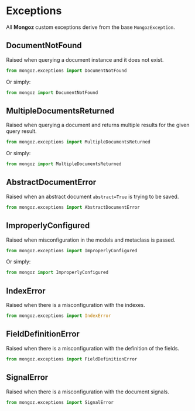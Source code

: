 # Exceptions

All **Mongoz** custom exceptions derive from the base `MongozException`.

## DocumentNotFound

Raised when querying a document instance and it does not exist.

```python
from mongoz.exceptions import DocumentNotFound
```

Or simply:

```python
from mongoz import DocumentNotFound
```

## MultipleDocumentsReturned

Raised when querying a document and returns multiple results for the given query result.

```python
from mongoz.exceptions import MultipleDocumentsReturned
```

Or simply:

```python
from mongoz import MultipleDocumentsReturned
```

## AbstractDocumentError

Raised when an abstract document `abstract=True` is trying to be saved.

```python
from mongoz.exceptions import AbstractDocumentError
```

## ImproperlyConfigured

Raised when misconfiguration in the models and metaclass is passed.

```python
from mongoz.exceptions import ImproperlyConfigured
```

Or simply:

```python
from mongoz import ImproperlyConfigured
```

## IndexError

Raised when there is a misconfiguration with the indexes.

```python
from mongoz.exceptions import IndexError
```

## FieldDefinitionError

Raised when there is a misconfiguration with the definition of the fields.

```python
from mongoz.exceptions import FieldDefinitionError
```

## SignalError

Raised when there is a misconfiguration with the document signals.

```python
from mongoz.exceptions import SignalError
```
